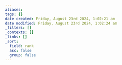```yaml
---
aliases: 
tags: {}
date created: Friday, August 23rd 2024, 1:02:21 am
date modified: Friday, August 23rd 2024, 1:02:24 am
_filters: []
_contexts: []
_links: []
_sort:
  field: rank
  asc: false
  group: false
---
```

